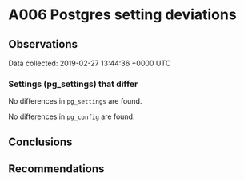 # A006 Postgres setting deviations #

## Observations ##
Data collected: 2019-02-27 13:44:36 +0000 UTC  

### Settings (pg_settings) that differ ###

No differences in `pg_settings` are found.


No differences in `pg_config` are found.



## Conclusions ##


## Recommendations ##

